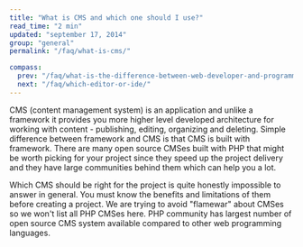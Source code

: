 ```yaml
---
title: "What is CMS and which one should I use?"
read_time: "2 min"
updated: "september 17, 2014"
group: "general"
permalink: "/faq/what-is-cms/"

compass:
  prev: "/faq/what-is-the-difference-between-web-developer-and-programmer/"
  next: "/faq/which-editor-or-ide/"
---
```


CMS (content management system) is an application and unlike a framework it provides you more higher level developed architecture for working
with content - publishing, editing, organizing and deleting. Simple difference between framework and CMS is that CMS is built with framework.
There are many open source CMSes built with PHP that might be worth picking for your project since they speed up the project delivery and they
have large communities behind them which can help you a lot.

Which CMS should be right for the project is quite honestly impossible to answer in general. You must know the benefits and limitations of them before
creating a project. We are trying to avoid "flamewar" about CMSes so we won't list all PHP CMSes here. PHP community has largest number of open source
CMS system available compared to other web programming languages.
